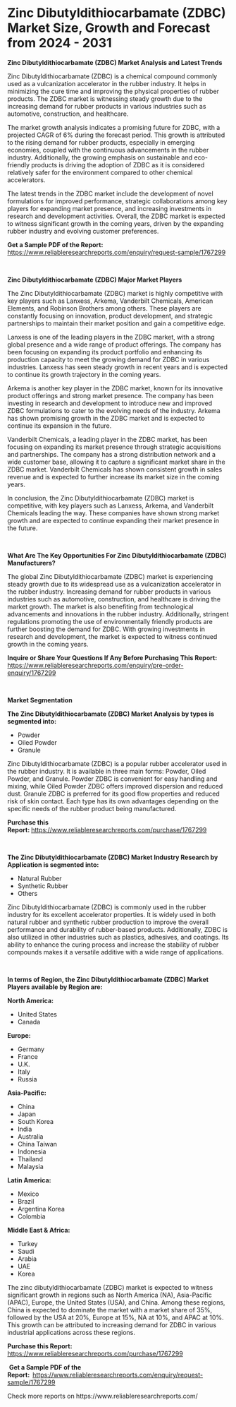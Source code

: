 <p><h1>Zinc Dibutyldithiocarbamate (ZDBC) Market Size, Growth and Forecast from 2024 - 2031</h1></p><p><strong>Zinc Dibutyldithiocarbamate (ZDBC) Market Analysis and Latest Trends</strong></p>
<p><p>Zinc Dibutyldithiocarbamate (ZDBC) is a chemical compound commonly used as a vulcanization accelerator in the rubber industry. It helps in minimizing the cure time and improving the physical properties of rubber products. The ZDBC market is witnessing steady growth due to the increasing demand for rubber products in various industries such as automotive, construction, and healthcare.</p><p>The market growth analysis indicates a promising future for ZDBC, with a projected CAGR of 6% during the forecast period. This growth is attributed to the rising demand for rubber products, especially in emerging economies, coupled with the continuous advancements in the rubber industry. Additionally, the growing emphasis on sustainable and eco-friendly products is driving the adoption of ZDBC as it is considered relatively safer for the environment compared to other chemical accelerators.</p><p>The latest trends in the ZDBC market include the development of novel formulations for improved performance, strategic collaborations among key players for expanding market presence, and increasing investments in research and development activities. Overall, the ZDBC market is expected to witness significant growth in the coming years, driven by the expanding rubber industry and evolving customer preferences.</p></p>
<p><strong>Get a Sample PDF of the Report:&nbsp;</strong> <a href="https://www.reliableresearchreports.com/enquiry/request-sample/1767299">https://www.reliableresearchreports.com/enquiry/request-sample/1767299</a></p>
<p>&nbsp;</p>
<p><strong>Zinc Dibutyldithiocarbamate (ZDBC) Major Market Players</strong></p>
<p><p>The Zinc Dibutyldithiocarbamate (ZDBC) market is highly competitive with key players such as Lanxess, Arkema, Vanderbilt Chemicals, American Elements, and Robinson Brothers among others. These players are constantly focusing on innovation, product development, and strategic partnerships to maintain their market position and gain a competitive edge.</p><p>Lanxess is one of the leading players in the ZDBC market, with a strong global presence and a wide range of product offerings. The company has been focusing on expanding its product portfolio and enhancing its production capacity to meet the growing demand for ZDBC in various industries. Lanxess has seen steady growth in recent years and is expected to continue its growth trajectory in the coming years.</p><p>Arkema is another key player in the ZDBC market, known for its innovative product offerings and strong market presence. The company has been investing in research and development to introduce new and improved ZDBC formulations to cater to the evolving needs of the industry. Arkema has shown promising growth in the ZDBC market and is expected to continue its expansion in the future.</p><p>Vanderbilt Chemicals, a leading player in the ZDBC market, has been focusing on expanding its market presence through strategic acquisitions and partnerships. The company has a strong distribution network and a wide customer base, allowing it to capture a significant market share in the ZDBC market. Vanderbilt Chemicals has shown consistent growth in sales revenue and is expected to further increase its market size in the coming years.</p><p>In conclusion, the Zinc Dibutyldithiocarbamate (ZDBC) market is competitive, with key players such as Lanxess, Arkema, and Vanderbilt Chemicals leading the way. These companies have shown strong market growth and are expected to continue expanding their market presence in the future.</p></p>
<p>&nbsp;</p>
<p><strong>What Are The Key Opportunities For Zinc Dibutyldithiocarbamate (ZDBC) Manufacturers?</strong></p>
<p><p>The global Zinc Dibutyldithiocarbamate (ZDBC) market is experiencing steady growth due to its widespread use as a vulcanization accelerator in the rubber industry. Increasing demand for rubber products in various industries such as automotive, construction, and healthcare is driving the market growth. The market is also benefiting from technological advancements and innovations in the rubber industry. Additionally, stringent regulations promoting the use of environmentally friendly products are further boosting the demand for ZDBC. With growing investments in research and development, the market is expected to witness continued growth in the coming years.</p></p>
<p><strong>Inquire or Share Your Questions If Any Before Purchasing This Report:</strong> <a href="https://www.reliableresearchreports.com/enquiry/pre-order-enquiry/1767299">https://www.reliableresearchreports.com/enquiry/pre-order-enquiry/1767299</a></p>
<p>&nbsp;</p>
<p><strong>Market Segmentation</strong></p>
<p><strong>The Zinc Dibutyldithiocarbamate (ZDBC) Market Analysis by types is segmented into:</strong></p>
<p><ul><li>Powder</li><li>Oiled Powder</li><li>Granule</li></ul></p>
<p><p>Zinc Dibutyldithiocarbamate (ZDBC) is a popular rubber accelerator used in the rubber industry. It is available in three main forms: Powder, Oiled Powder, and Granule. Powder ZDBC is convenient for easy handling and mixing, while Oiled Powder ZDBC offers improved dispersion and reduced dust. Granule ZDBC is preferred for its good flow properties and reduced risk of skin contact. Each type has its own advantages depending on the specific needs of the rubber product being manufactured.</p></p>
<p><strong>Purchase this Report:&nbsp;</strong><a href="https://www.reliableresearchreports.com/purchase/1767299">https://www.reliableresearchreports.com/purchase/1767299</a></p>
<p>&nbsp;</p>
<p><strong>The Zinc Dibutyldithiocarbamate (ZDBC) Market Industry Research by Application is segmented into:</strong></p>
<p><ul><li>Natural Rubber</li><li>Synthetic Rubber</li><li>Others</li></ul></p>
<p><p>Zinc Dibutyldithiocarbamate (ZDBC) is commonly used in the rubber industry for its excellent accelerator properties. It is widely used in both natural rubber and synthetic rubber production to improve the overall performance and durability of rubber-based products. Additionally, ZDBC is also utilized in other industries such as plastics, adhesives, and coatings. Its ability to enhance the curing process and increase the stability of rubber compounds makes it a versatile additive with a wide range of applications.</p></p>
<p>&nbsp;</p>
<p><strong>In terms of Region, the Zinc Dibutyldithiocarbamate (ZDBC) Market Players available by Region are:</strong></p>
<p>
    <p> <strong> North America: </strong>
        <ul>
            <li>United States</li>
            <li>Canada</li>
        </ul>
        </p> 
    <p> <strong> Europe: </strong>
        <ul>
            <li>Germany</li>
            <li>France</li>
            <li>U.K.</li>
            <li>Italy</li>
            <li>Russia</li>
        </ul>
        </p> 
    <p> <strong> Asia-Pacific: </strong>
        <ul>
            <li>China</li>
            <li>Japan</li>
            <li>South Korea</li>
            <li>India</li>
            <li>Australia</li>
            <li>China Taiwan</li>
            <li>Indonesia</li>
            <li>Thailand</li>
            <li>Malaysia</li>
        </ul>
        </p> 
    <p> <strong> Latin America: </strong>
        <ul>
            <li>Mexico</li>
            <li>Brazil</li>
            <li>Argentina Korea</li>
            <li>Colombia</li>
        </ul>
        </p> 
    <p> <strong> Middle East & Africa: </strong>
        <ul>
            <li>Turkey</li>
            <li>Saudi</li>
            <li>Arabia</li>
            <li>UAE</li>
            <li>Korea</li>
        </ul>
    </p>
    </p>
<p><p>The zinc dibutyldithiocarbamate (ZDBC) market is expected to witness significant growth in regions such as North America (NA), Asia-Pacific (APAC), Europe, the United States (USA), and China. Among these regions, China is expected to dominate the market with a market share of 35%, followed by the USA at 20%, Europe at 15%, NA at 10%, and APAC at 10%. This growth can be attributed to increasing demand for ZDBC in various industrial applications across these regions.</p></p>
<p><strong>Purchase this Report: </strong><a href="https://www.reliableresearchreports.com/purchase/1767299">https://www.reliableresearchreports.com/purchase/1767299</a></p>
<p>&nbsp;<strong>Get a Sample PDF of the Report:&nbsp;&nbsp;</strong><a href="https://www.reliableresearchreports.com/enquiry/request-sample/1767299">https://www.reliableresearchreports.com/enquiry/request-sample/1767299</a></p>
<p><strong></strong></p>
<p>Check more reports on https://www.reliableresearchreports.com/</p>